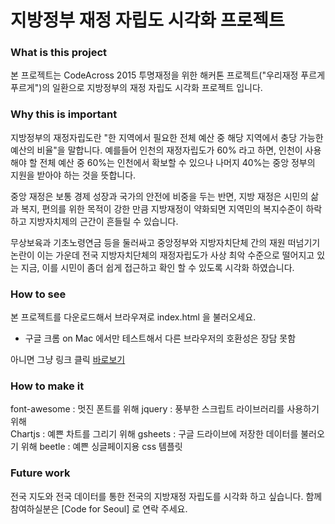 # 지방정부 재정 자립도 시각화 프로젝트

### What is this project 

본 프로젝트는 CodeAcross 2015 투명재정을 위한 해커톤 프로젝트("우리재정 푸르게 푸르게")의 일환으로
지방정부의 재정 자립도 시각화 프로젝트 입니다. 

### Why this is important

지방정부의 재정자립도란 "한 지역에서 필요한 전체 예산 중 해당 지역에서 충당 가능한 예산의 비율"을 말합니다. 
예를들어 인천의 재정자립도가 60% 라고 하면, 인천이 사용해야 할 전체 예산 중 60%는 인천에서 확보할 수 있으나 
나머지 40%는 중앙 정부의 지원을 받아야 하는 것을 뜻합니다. 

중앙 재정은 보통 경제 성장과 국가의 안전에 비중을 두는 반면, 지방 재정은 시민의 삶과 복지, 편의를 위한 목적이
강한 만큼 지방재정이 약화되면 지역민의 복지수준이 하락하고 지방자치제의 근간이 흔들릴 수 있습니다. 

무상보육과 기초노령연금 등을 둘러싸고 중앙정부와 지방자치단체 간의 재원 떠넘기기 논란이 이는 가운데 
전국 지방자치단체의 재정자립도가 사상 최악 수준으로 떨어지고 있는 지금, 이를 시민이 좀더 쉽게 접근하고 
확인 할 수 있도록 시각화 하였습니다. 


### How to see

본 프로젝트를 다운로드해서 브라우져로 index.html 을 불러오세요. <br/>
* 구글 크롬 on Mac 에서만 테스트해서 다른 브라우저의 호환성은 장담 못함 

아니면 그냥 링크 클릭
[바로보기](http://netfish88.github.io/CodeForSeoul_LocalGovIndex/)


### How to make it 

font-awesome : 멋진 폰트를 위해 
jquery : 풍부한 스크립트 라이브러리를 사용하기 위해  
Chartjs : 예쁜 차트를 그리기 위해 
gsheets : 구글 드라이브에 저장한 데이터를 불러오기 위해 
beetle : 예쁜 싱글페이지용 css 템플릿 


### Future work 

전국 지도와 전국 데이터를 통한 전국의 지방재정 자립도를 시각화 하고 싶습니다.
함께 참여하실분은 [Code for Seoul] 로 연락 주세요. 

